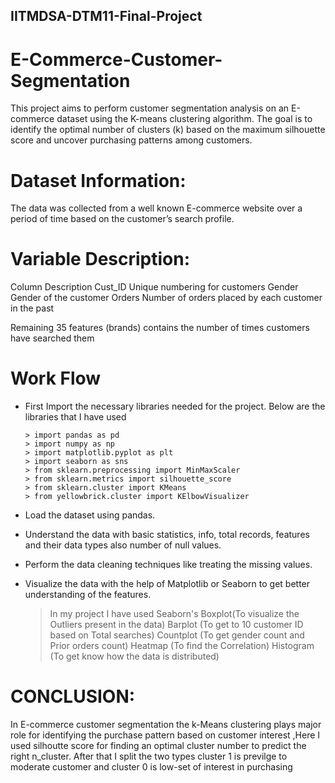 ## IITMDSA-DTM11-Final-Project
# E-Commerce-Customer-Segmentation
This project aims to perform customer segmentation analysis on an E-commerce dataset using the K-means clustering algorithm. The goal is to identify the optimal number of clusters (k) based on the maximum silhouette score and uncover purchasing patterns among customers.

# Dataset Information:

The data was collected from a well known E-commerce website over a period of time based on the customer’s search profile.

# Variable Description:

Column               Description
Cust_ID              Unique numbering for customers
Gender               Gender of the customer
Orders               Number of orders placed by each customer in the past

Remaining 35 features (brands) contains the number of times
customers have searched them

# Work Flow

  * First Import the necessary libraries needed for the project. Below are the libraries that I have used
    
        > import pandas as pd
        > import numpy as np
        > import matplotlib.pyplot as plt
        > import seaborn as sns
        > from sklearn.preprocessing import MinMaxScaler
        > from sklearn.metrics import silhouette_score
        > from sklearn.cluster import KMeans
        > from yellowbrick.cluster import KElbowVisualizer
    
   * Load the dataset using pandas.
     
   * Understand the data with basic statistics, info, total records, features and their data types also number of null values.
     
   * Perform the data cleaning techniques like treating the missing values.
     
   * Visualize the data with the help of Matplotlib or Seaborn to get better understanding of the features.
     
       > In my project I have used Seaborn's
       > Boxplot(To visualize the Outliers present in the data)
       > Barplot (To get to 10 customer ID based on Total searches)
       > Countplot (To get gender count and Prior orders count)
       > Heatmap (To find the Correlation)
       > Histogram (To get know how the data is distributed)
       
# CONCLUSION:

In E-commerce customer segmentation the k-Means clustering plays major role for identifying the purchase pattern based on customer interest ,Here I used silhoutte score for finding an optimal cluster number to predict the right n_cluster. After that I split the two types cluster 1 is previlge to moderate customer and cluster 0 is low-set of interest in purchasing
      

